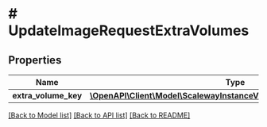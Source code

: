 # # UpdateImageRequestExtraVolumes

## Properties

Name | Type | Description | Notes
------------ | ------------- | ------------- | -------------
**extra_volume_key** | [**\OpenAPI\Client\Model\ScalewayInstanceV1VolumeImageUpdateTemplate**](ScalewayInstanceV1VolumeImageUpdateTemplate.md) |  | [optional]

[[Back to Model list]](../../README.md#models) [[Back to API list]](../../README.md#endpoints) [[Back to README]](../../README.md)
